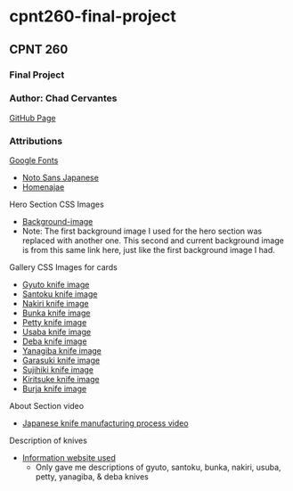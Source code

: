 # cpnt260-final-project
## CPNT 260
### Final Project 
### Author: Chad Cervantes 

[GitHub Page](https://chad-cervantes.github.io/cpnt260-final-project/)

### Attributions

[Google Fonts](https://fonts.google.com/)
- [Noto Sans Japanese](https://fonts.google.com/noto/specimen/Noto+Sans+JP)
- [Homenajae](https://fonts.google.com/specimen/Homenaje?query=ming&sort=popularity)

Hero Section CSS Images
- [Background-image](https://sharpedgeshop.com/products/sg2-bunka-matte-165mm)
 - Note: The first background image I used for the hero section was replaced with another one. This second and current background image is from this same link here, just like the first background image I had.

Gallery CSS Images for cards
- [Gyuto knife image](https://www.chefslocker.co.uk/store/p87/WASakai.html)
- [Santoku knife image](https://www.justonecookbook.com/your-guide-to-japanese-knives/)
- [Nakiri knife image](https://www.koiknives.com/blogs/japanese-knives/santoku-vs-nakiri-knives-which-one-is-right-for-you)
- [Bunka knife image](https://knifewear.com/products/yoshikane-shirogami-stainless-nashiji-bunka-165mm)
- [Petty knife image](https://staysharpmtl.com/en/collections/petty/products/hitohira-imojiya-th-aogami-super-petty-120mm)
- [Usaba knife image](https://en.wikipedia.org/wiki/Usuba_b%C5%8Dch%C5%8D)
- [Deba knife image](https://www.chefslocker.co.uk/deba--butchery.html)
- [Yanagiba knife image](https://en.wikipedia.org/wiki/Yanagi_ba)
- [Garasuki knife image](https://takahashikusu.co.jp/en/product/468/)
- [Sujihiki knife image](https://staysharpmtl.com/en/products/hado-ginsan-sujihiki-270-mm-kijiro-laque)
- [Kiritsuke knife image](https://staysharpmtl.com/en/products/yoshikane-skd-nashiji-kiritsuke-gyuto-240mm-tagayasan)
- [Burja knife image](https://osterrob.si/products/burja-noz-za-prsut-300-mm)

About Section video
- [Japanese knife manufacturing process video](https://www.youtube.com/embed/Q-8dnpiEePk)

Description of knives
- [Information website used](https://sharpedgeshop.com/blogs/knives-101/types-of-japanese-kitchen-knives)
  - Only gave me descriptions of gyuto, santoku, bunka, nakiri, usuba, petty, yanagiba, & deba knives
